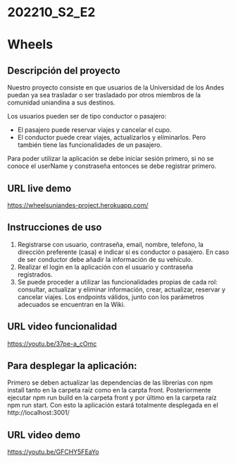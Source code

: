 # 202210_S2_E2

# Wheels

## Descripción del proyecto

Nuestro proyecto consiste en que usuarios de la Universidad de los Andes puedan ya sea trasladar o ser trasladado por otros miembros de la comunidad uniandina a sus destinos. 

Los usuarios pueden ser de tipo conductor o pasajero:
- El pasajero puede reservar viajes y cancelar el cupo.
- El conductor puede crear viajes, actualizarlos y eliminarlos. Pero también tiene las funcionalidades de un pasajero.

Para poder utilizar la aplicación se debe iniciar sesión primero, si no se conoce el userName y constraseña entonces se debe registrar primero.

## URL live demo
https://wheelsuniandes-project.herokuapp.com/

## Instrucciones de uso

1. Registrarse con usuario, contraseña, email, nombre, telefono, la dirección preferente (casa) e indicar si es conductor o pasajero. En caso de ser conductor debe añadir la información de su vehículo.
2. Realizar el login en la aplicación con el usuario y contraseña registrados. 
3. Se puede proceder a utilizar las funcionalidades propias de cada rol: consultar, actualizar y eliminar información, crear, actualizar, reservar y cancelar viajes. Los endpoints válidos, junto con los parámetros adecuados se encuentran en la Wiki.

## URL video funcionalidad

https://youtu.be/37pe-a_cOmc

## Para desplegar la aplicación:
Primero se deben actualizar las dependencias de las librerias con npm install tanto en la carpeta raíz como en la carpta front. Posteriormente ejecutar npm run build en la carpeta front y por último en la carpeta raíz npm run start. Con esto la aplicación estará totalmente desplegada en el http://localhost:3001/ 

## URL video demo
https://youtu.be/GFCHY5FEaYo
